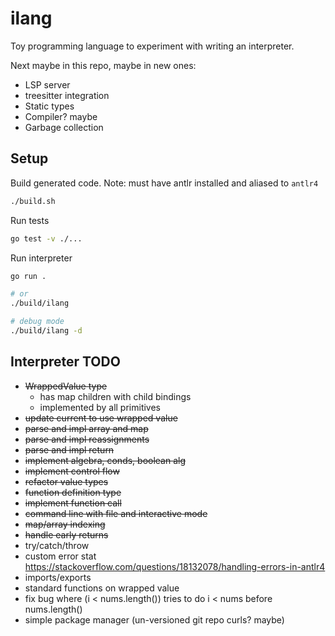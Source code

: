 # ilang

Toy programming language to experiment with writing an interpreter.

Next maybe in this repo, maybe in new ones:
- LSP server
- treesitter integration
- Static types
- Compiler? maybe
- Garbage collection

## Setup

Build generated code. Note: must have antlr installed and aliased to `antlr4`

```bash
./build.sh
```

Run tests

```bash
go test -v ./...
```

Run interpreter

```bash
go run .

# or
./build/ilang

# debug mode
./build/ilang -d
```

## Interpreter TODO

- ~~WrappedValue type~~
    - has map children with child bindings
    - implemented by all primitives
- ~~update current to use wrapped value~~
- ~~parse and impl array and map~~
- ~~parse and impl reassignments~~
- ~~parse and impl return~~
- ~~implement algebra, conds, boolean alg~~
- ~~implement control flow~~
- ~~refactor value types~~
- ~~function definition type~~
- ~~implement function call~~
- ~~command line with file and interactive mode~~
- ~~map/array indexing~~
- ~~handle early returns~~
- try/catch/throw
- custom error stat https://stackoverflow.com/questions/18132078/handling-errors-in-antlr4
- imports/exports
- standard functions on wrapped value
- fix bug where (i < nums.length()) tries to do i < nums before nums.length()
- simple package manager (un-versioned git repo curls? maybe)
